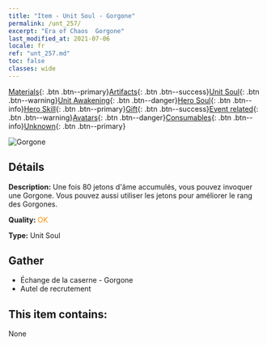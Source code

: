 ```yaml
---
title: "Item - Unit Soul - Gorgone"
permalink: /unt_257/
excerpt: "Era of Chaos  Gorgone"
last_modified_at: 2021-07-06
locale: fr
ref: "unt_257.md"
toc: false
classes: wide
---
```

 [Materials](/ItemsFR/){: .btn .btn--primary}[Artifacts](/ItemsFR/Artifacts/){: .btn .btn--success}[Unit Soul](/ItemsFR/UnitSoul/){: .btn .btn--warning}[Unit Awakening](/ItemsFR/UnitAwakening/){: .btn .btn--danger}[Hero Soul](/ItemsFR/HeroSoul/){: .btn .btn--info}[Hero Skill](/ItemsFR/HeroSkill/){: .btn .btn--primary}[Gift](/ItemsFR/Gift/){: .btn .btn--success}[Event related](/ItemsFR/Events/){: .btn .btn--warning}[Avatars](/ItemsFR/Avatars/){: .btn .btn--danger}[Consumables](/ItemsFR/Consumables/){: .btn .btn--info}[Unknown](/ItemsFR/Unknown/){: .btn .btn--primary}

 ![Gorgone](/images/u/ti_manniu.jpg)

## Détails
 **Description:** Une fois 80 jetons d'âme accumulés, vous pouvez invoquer une Gorgone. Vous pouvez aussi utiliser les jetons pour améliorer le rang des Gorgones.

 **Quality:** <span style="color: #FF8C00">OK</span>

 **Type:** Unit Soul

## Gather

*    Échange de la caserne - Gorgone 
*    Autel de recrutement 

## This item contains:

  None

